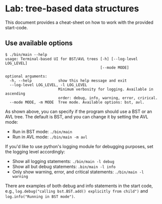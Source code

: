 # Lab: tree-based data structures
This document provides a cheat-sheet on how to work with the provided
start-code.

## Use available options
```
$ ./bin/main --help
usage: Terminal-based UI for BST/AVL trees [-h] [--log-level LOG_LEVEL]
                                           [--mode MODE]

optional arguments:
  -h, --help            show this help message and exit
  --log-level LOG_LEVEL, -l LOG_LEVEL
                        Minimum verbosity for logging. Available in ascending
                        order: debug, info, warning, error, crirical.
  --mode MODE, -m MODE  Tree mode. Available options: bst, avl.
```

As shown above, you can specify if the program should use a BST or an AVL tree.
The default is BST, and you can change it by setting the AVL mode:
- Run in BST mode: `./bin/main`
- Run in AVL mode: `./bin/main -m avl`

If you'd like to use python's logging module for debugging purposes, set the
logging level accordingly:
- Show all logging statements: `./bin/main -l debug`
- Show all but debug statements: `.bin/main -l info`
- Only show warning, error, and critical statements: `./bin/main -l warning`

There are examples of both debug and info statements in the start code, e.g.,
`log.debug("calling bst.BST.add() explicitly from child")` and
`log.info("Running in BST mode")`.

